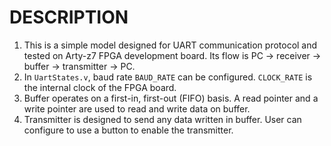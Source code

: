 # DESCRIPTION

1. This is a simple model designed for UART communication protocol and tested on Arty-z7 FPGA development board. Its flow is PC -> receiver -> buffer -> transmitter -> PC.
2. In `UartStates.v`, baud rate `BAUD_RATE` can be configured. `CLOCK_RATE` is the internal clock of the FPGA board.
3. Buffer operates on a first-in, first-out (FIFO) basis. A read pointer and a write pointer are used to read and write data on buffer.
4. Transmitter is designed to send any data written in buffer. User can configure to use a button to enable the transmitter.
